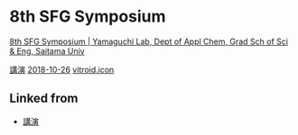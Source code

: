 # 8th SFG Symposium

[8th SFG Symposium | Yamaguchi Lab, Dept of Appl Chem, Grad Sch of Sci & Eng, Saitama Univ](http://www.apc.saitama-u.ac.jp/physchem/PhysChemLab/Sandvox/8th-sfg-symposium.html)

[講演](講演.md)  [2018-10-26](2018-10-26.md) [vitroid.icon](vitroid.icon.md)



## Linked from

* [講演](講演.md)
